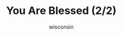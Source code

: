 ---
media: "images/rounds/war/you_are_blessed_2.png"
media_type: image
type: art
title: You Are Blessed (2/2)
author: [wisconsin]
desc: Cheburashka blesses the Soviet forces.
---